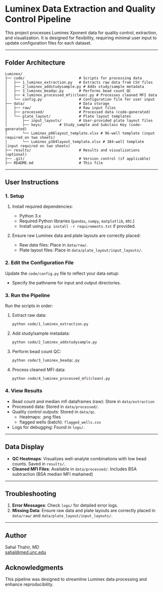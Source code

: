 # Luminex Data Extraction and Quality Control Pipeline

This project processes Luminex Xponent data for quality control, extraction, and visualization. It is designed for flexibility, requiring minimal user input to update configuration files for each dataset.

---

## Folder Architecture

```
Luminex/
├── code/                         # Scripts for processing data
│   ├── 1_luminex_extraction.py   # Extracts raw data from CSV files
│   ├── 2_luminex_addstudysample.py # Adds study/sample metadata
│   ├── 3_luminex_beadqc.py       # Performs bead count QC
│   ├── 4_luminex_processed_mfi(clean).py # Processes cleaned MFI data
│   └── config.py                 # Configuration file for user input
├── data/                         # Data storage
│   ├── raw/                      # Raw input files
│   ├── processed/                # Processed data (code-generated)
│   └── plate_layout/             # Plate layout templates
│       ├── input_layouts/        # User-provided plate layout files
│       ├── keys/        # Study_sample and Subclass Key (code- generated)
│       └── Luminex_p96layout_template.xlsx # 96-well template (input required on two sheets)
│       └── Luminex_p384layout_template.xlsx # 384-well template (input required on two sheets)
├── results/                      # Results and visualizations (optional)
├── .git/                         # Version control (if applicable)
├── README.md                     # This file
```

---

## User Instructions

### 1. Setup

1. Install required dependencies:
    - Python 3.x
    - Required Python libraries (`pandas`, `numpy`, `matplotlib`, etc.)
    - Install using `pip install -r requirements.txt` if provided.

2. Ensure raw Luminex data and plate layouts are correctly placed:
    - Raw data files: Place in `data/raw/`.
    - Plate layout files: Place in `data/plate_layout/input_layouts/`.

### 2. Edit the Configuration File

Update the `code/config.py` file to reflect your data setup:
- Specify the pathname for input and output directories.

### 3. Run the Pipeline

Run the scripts in order:
1. Extract raw data: 
   ```bash
   python code/1_luminex_extraction.py
   ```
2. Add study/sample metadata:
   ```bash
   python code/2_luminex_addstudysample.py
   ```
3. Perform bead count QC:
   ```bash
   python code/3_luminex_beadqc.py
   ```
4. Process cleaned MFI data:
   ```bash
   python code/4_luminex_processed_mfi(clean).py
   ```

### 4. View Results

- Bead count and median mfi dataframes (raw): Store in `data/extraction`
- Processed data: Stored in `data/processed/`.
- Quality control outputs: Stored in `data/qc`.
   - Heatmaps: .png files
   - flagged wells (batch): `flagged_wells.csv`
- Logs for debugging: Found in `logs/`.

---

## Data Display

- **QC Heatmaps**: Visualizes well-analyte combinations with low bead counts. Saved in `results/`.
- **Cleaned MFI Files**: Available in `data/processed/`. Includes BSA subtraction (BSA median MFI maitained)

---

## Troubleshooting

1. **Error Messages**: Check `logs/` for detailed error logs.
2. **Missing Data**: Ensure raw data and plate layouts are correctly placed in `data/raw/` and `data/plate_layout/input_layouts/`.

---

## Author

Sahal Thahir, MD  
sahal@med.unc.edu

## Acknowledgments

This pipeline was designed to streamline Luminex data processing and enhance reproducibility.
